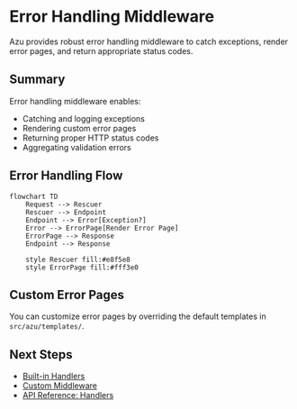 # Error Handling Middleware

Azu provides robust error handling middleware to catch exceptions, render error pages, and return appropriate status codes.

## Summary

Error handling middleware enables:

- Catching and logging exceptions
- Rendering custom error pages
- Returning proper HTTP status codes
- Aggregating validation errors

## Error Handling Flow

```mermaid
flowchart TD
    Request --> Rescuer
    Rescuer --> Endpoint
    Endpoint --> Error[Exception?]
    Error --> ErrorPage[Render Error Page]
    ErrorPage --> Response
    Endpoint --> Response

    style Rescuer fill:#e8f5e8
    style ErrorPage fill:#fff3e0
```

## Custom Error Pages

You can customize error pages by overriding the default templates in `src/azu/templates/`.

## Next Steps

- [Built-in Handlers](built-in.md)
- [Custom Middleware](custom.md)
- [API Reference: Handlers](../api-reference/handlers.md)
